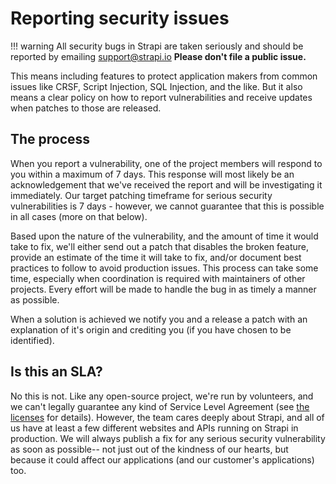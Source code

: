 # Reporting security issues

!!! warning
    All security bugs in Strapi are taken seriously and should be reported by emailing [support@strapi.io](mailto:support@strapi.io)
    **Please don't file a public issue.**

This means including features to protect application makers from common issues like CRSF, Script Injection, SQL Injection, and the like. But it also means a clear policy on how to report vulnerabilities and receive updates when patches to those are released.

## The process

When you report a vulnerability, one of the project members will respond to you within a maximum of 7 days. This response will most likely be an acknowledgement that we've received the report and will be investigating it immediately. Our target patching timeframe for serious security vulnerabilities is 7 days - however, we cannot guarantee that this is possible in all cases (more on that below).

Based upon the nature of the vulnerability, and the amount of time it would take to fix, we'll either send out a patch that disables the broken feature, provide an estimate of the time it will take to fix, and/or document best practices to follow to avoid production issues. This process can take some time, especially when coordination is required with maintainers of other projects. Every effort will be made to handle the bug in as timely a manner as possible.

When a solution is achieved we notify you and a release a patch with an explanation of it's origin and crediting you (if you have chosen to be identified).

## Is this an SLA?

No this is not. Like any open-source project, we're run by volunteers, and we can't legally guarantee any kind of Service Level Agreement (see [the licenses](./licenses/index.html) for details). However, the team cares deeply about Strapi, and all of us have at least a few different websites and APIs running on Strapi in production. We will always publish a fix for any serious security vulnerability as soon as possible-- not just out of the kindness of our hearts, but because it could affect our applications (and our customer's applications) too.
